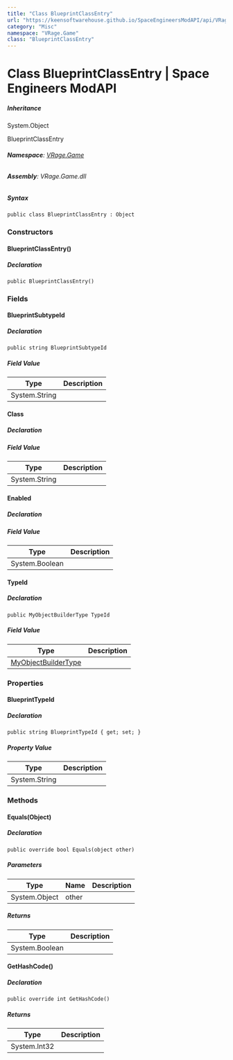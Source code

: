```yaml
---
title: "Class BlueprintClassEntry"
url: "https://keensoftwarehouse.github.io/SpaceEngineersModAPI/api/VRage.Game.BlueprintClassEntry.html"
category: "Misc"
namespace: "VRage.Game"
class: "BlueprintClassEntry"
---
```


# Class BlueprintClassEntry | Space Engineers ModAPI

##### Inheritance

System.Object

BlueprintClassEntry

###### **Namespace**: [VRage.Game](https://keensoftwarehouse.github.io/SpaceEngineersModAPI/api/VRage.Game.html)

###### **Assembly**: VRage.Game.dll

##### Syntax

```
public class BlueprintClassEntry : Object
```

### Constructors

#### BlueprintClassEntry()

##### Declaration

```
public BlueprintClassEntry()
```

### Fields

#### BlueprintSubtypeId

##### Declaration

```
public string BlueprintSubtypeId
```

##### Field Value

| Type | Description |
| --- | --- |
| System.String |     |

#### Class

##### Declaration

##### Field Value

| Type | Description |
| --- | --- |
| System.String |     |

#### Enabled

##### Declaration

##### Field Value

| Type | Description |
| --- | --- |
| System.Boolean |     |

#### TypeId

##### Declaration

```
public MyObjectBuilderType TypeId
```

##### Field Value

| Type | Description |
| --- | --- |
| [MyObjectBuilderType](https://keensoftwarehouse.github.io/SpaceEngineersModAPI/api/VRage.ObjectBuilders.MyObjectBuilderType.html) |     |

### Properties

#### BlueprintTypeId

##### Declaration

```
public string BlueprintTypeId { get; set; }
```

##### Property Value

| Type | Description |
| --- | --- |
| System.String |     |

### Methods

#### Equals(Object)

##### Declaration

```
public override bool Equals(object other)
```

##### Parameters

| Type | Name | Description |
| --- | --- | --- |
| System.Object | other |     |

##### Returns

| Type | Description |
| --- | --- |
| System.Boolean |     |

#### GetHashCode()

##### Declaration

```
public override int GetHashCode()
```

##### Returns

| Type | Description |
| --- | --- |
| System.Int32 |     |